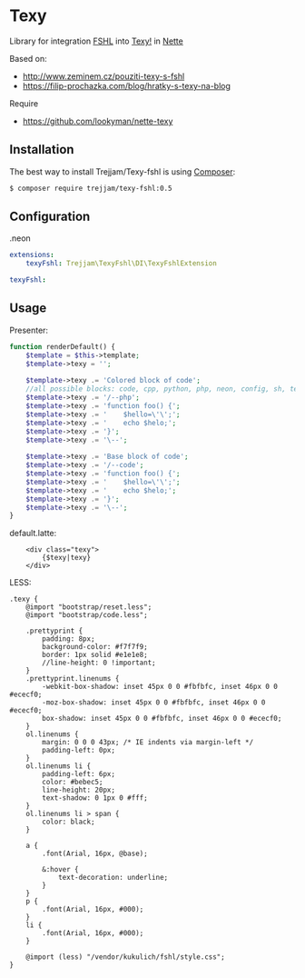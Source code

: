Texy
====

Library for integration [FSHL](http://fshl.kukulich.cz/) into [Texy!](http://texy.info/) in [Nette](http://nette.org)

Based on:
- http://www.zeminem.cz/pouziti-texy-s-fshl
- https://filip-prochazka.com/blog/hratky-s-texy-na-blog

Require
- https://github.com/lookyman/nette-texy

Installation
------------

The best way to install Trejjam/Texy-fshl is using  [Composer](http://getcomposer.org/):

```sh
$ composer require trejjam/texy-fshl:0.5
```

Configuration
-------------

.neon
```yml
extensions:
	texyFshl: Trejjam\TexyFshl\DI\TexyFshlExtension

texyFshl:
```

Usage
-----

Presenter:
```php
function renderDefault() {
	$template = $this->template;
	$template->texy = '';
	
	$template->texy .= 'Colored block of code';
	//all possible blocks: code, cpp, python, php, neon, config, sh, texy, java, javascript, js, css, sql, html, htmlcb
	$template->texy .= '/--php';
    $template->texy .= 'function foo() {';
    $template->texy .= '	$hello=\'\';';
    $template->texy .= '	echo $helo;';
    $template->texy .= '}';
    $template->texy .= '\--';
    
    $template->texy .= 'Base block of code';
    $template->texy .= '/--code';
    $template->texy .= 'function foo() {';
    $template->texy .= '	$hello=\'\';';
    $template->texy .= '	echo $helo;';
    $template->texy .= '}';
    $template->texy .= '\--';
}
```

default.latte:
```latte
    <div class="texy">
	    {$texy|texy}
	</div>
```

LESS:
```less
.texy {
    @import "bootstrap/reset.less";
    @import "bootstrap/code.less";

    .prettyprint {
        padding: 8px;
        background-color: #f7f7f9;
        border: 1px solid #e1e1e8;
        //line-height: 0 !important;
    }
    .prettyprint.linenums {
        -webkit-box-shadow: inset 45px 0 0 #fbfbfc, inset 46px 0 0 #ececf0;
        -moz-box-shadow: inset 45px 0 0 #fbfbfc, inset 46px 0 0 #ececf0;
        box-shadow: inset 45px 0 0 #fbfbfc, inset 46px 0 0 #ececf0;
    }
    ol.linenums {
        margin: 0 0 0 43px; /* IE indents via margin-left */
        padding-left: 0px;
    }
    ol.linenums li {
        padding-left: 6px;
        color: #bebec5;
        line-height: 20px;
        text-shadow: 0 1px 0 #fff;
    }
    ol.linenums li > span {
        color: black;
    }

    a {
        .font(Arial, 16px, @base);

        &:hover {
            text-decoration: underline;
        }
    }
    p {
        .font(Arial, 16px, #000);
    }
    li {
        .font(Arial, 16px, #000);
    }

    @import (less) "/vendor/kukulich/fshl/style.css";
}
```
